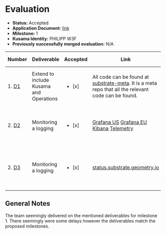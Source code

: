 # Evaluation

- **Status:** Accepted
- **Application Document:** [link](https://github.com/w3f/General-Grants-Program/blob/master/grants/speculative/load_balanced_endpoints_operations.md)
- **Milestone:** 1
- **Kusama Identity:** PHILIPP W3F
- **Previously successfully merged evaluation:** N/A

| Number                                                                                                                                                  | Deliverable                             | Accepted               | Link                                                                                                                                                                                                                                                                                                               | Evaluation Notes                                      |
| ------------------------------------------------------------------------------------------------------------------------------------------------------- | --------------------------------------- | ---------------------- | ------------------------------------------------------------------------------------------------------------------------------------------------------------------------------------------------------------------------------------------------------------------------------------------------------------------ | ----------------------------------------------------- |
| 1. [D1](https://github.com/w3f/General-Grants-Program/blob/master/grants/speculative/load_balanced_endpoints_operations.md#milestones-and-deliverables) | Extend to include Kusama and Operations | <ul><li>[x] </li></ul> | All code can be found at [substrate-meta](https://github.com/geometry-labs/substrate-meta). It is a meta repo that all the relevant code can be found.                                                                                                                                                             | All linked repos accessible and have recent activity. |
| 2. [D2](https://github.com/w3f/General-Grants-Program/blob/master/grants/speculative/load_balanced_endpoints_operations.md#milestones-and-deliverables) | Monitoring a logging                    | <ul><li>[x] </li></ul> | [Grafana US](https://grafana.substrate.us-west-2.aws.geometry.io/) [Grafana EU](https://grafana.substrate.eu-west-1.aws.geometry.io/) [Kibana](https://kibana.us-west-2.aws.geometry.io/) [Telemetry](http://telemetry.substrate.geometry.io/#/0x91b171bb158e2d3848fa23a9f1c25182fb8e20313b2c1eb49219da7a70ce90c3) | All links working and showing what was promised.      |
| 2. [D3](https://github.com/w3f/General-Grants-Program/blob/master/grants/speculative/load_balanced_endpoints_operations.md#milestones-and-deliverables) | Monitoring a logging                    | <ul><li>[x] </li></ul> | [status.substrate.geometry.io](https://status.substrate.geometry.io/)                                                                                                                                                                                                                                              | Great status page. Cloudflare geo-routing confirmed   |

## General Notes

The team seemingly delivered on the mentioned deliverables for milestone 1. There seemingly were some delays however the deliverables match the proposed milestones.
